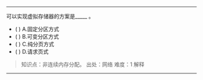 ---
可以实现虚拟存储器的方案是_____ 。
- ( ) A.固定分区方式 
- ( ) B.可变分区方式 
- ( ) C.纯分页方式 
- ( ) D.请求页式

> 知识点：非连续内存分配。
> 出处：网络
> 难度：1
> 解释

---